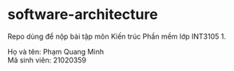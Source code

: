 # software-architecture
Repo dùng để nộp bài tập môn Kiến trúc Phần mềm lớp INT3105 1.

Họ và tên: Phạm Quang Minh<br>Mã sinh viên: 21020359
